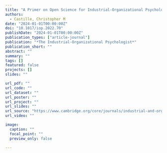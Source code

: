 ```yaml
---
title: "A Primer on Open Science for Industrial-Organizational Psychologists."
authors:
  - Castille, Christopher M
date: "2024-01-01T00:00:00Z"
doi: "10.1017/iop.2022.70"
publishDate: "2024-01-01T00:00:00Z"
publication_types: ["article-journal"]
publication: "*The Industrial-Organizational Psychologist*"
publication_short: ""
abstract: ""
summary: ""
tags: []
featured: false
projects: []
slides: ""

url_pdf: ""
url_code: ""
url_dataset: ""
url_poster: ""
url_project: ""
url_slides: ""
url_source: "https://www.cambridge.org/core/journals/industrial-and-organizational-psychology/article/primer-on-open-science-for-industrialorganizational-psychologists/8A8B8B8B8B8B8B8B8B8B8B8B8B8B8B8B"
url_video: ""

image:
  caption: ""
  focal_point: ""
  preview_only: false

---
```

